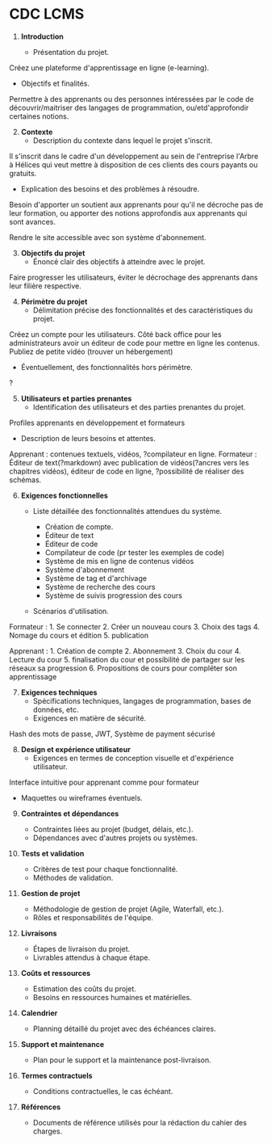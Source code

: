 # CDC LCMS

1. **Introduction**

   - Présentation du projet.

Créez une plateforme d'apprentissage en ligne (e-learning).

   - Objectifs et finalités.

Permettre à des apprenants ou des personnes intéressées par le code de découvrir/maitriser des langages de programmation, ou/etd'approfondir certaines notions.

2. **Contexte**
   - Description du contexte dans lequel le projet s'inscrit.

Il s'inscrit dans le cadre d'un développement au sein de l'entreprise l'Arbre à Hélices qui veut mettre à disposition de ces clients des cours payants ou gratuits.

   - Explication des besoins et des problèmes à résoudre.

Besoin d'apporter un soutient aux apprenants pour qu'il ne décroche pas de leur formation, ou apporter des notions approfondis aux apprenants qui sont avances.

Rendre le site accessible avec son système d'abonnement. 

3. **Objectifs du projet**
   - Énoncé clair des objectifs à atteindre avec le projet.

Faire progresser les utilisateurs, éviter le décrochage des apprenants dans leur filière respective.

4. **Périmètre du projet**
   - Délimitation précise des fonctionnalités et des caractéristiques du projet.

Créez un compte pour les utilisateurs.
Côté back office pour les administrateurs avoir un éditeur de code pour mettre en ligne les contenus. 
Publiez de petite vidéo (trouver un hébergement)

   - Éventuellement, des fonctionnalités hors périmètre.

?

5. **Utilisateurs et parties prenantes**
   - Identification des utilisateurs et des parties prenantes du projet.

Profiles apprenants en développement et formateurs 

   - Description de leurs besoins et attentes.

Apprenant : contenues textuels, vidéos, ?compilateur en ligne.
Formateur : Éditeur de text(?markdown) avec publication de vidéos(?ancres vers les chapitres vidéos), éditeur de code en ligne, ?possibilité de réaliser des schémas.

6. **Exigences fonctionnelles**
   - Liste détaillée des fonctionnalités attendues du système.

        - Création de compte.
        - Éditeur de text
        - Éditeur de code
        - Compilateur de code (pr tester les exemples de code)
        - Système de mis en ligne de contenus vidéos
        - Système d'abonnement
        - Système de tag et d'archivage
        - Système de recherche des cours
        - Système de suivis progression des cours

   - Scénarios d'utilisation.

Formateur : 
    1. Se connecter
    2. Créer un nouveau cours
    3. Choix des tags
    4. Nomage du cours et édition
    5. publication

Apprenant :
    1. Création de compte
    2. Abonnement
    3. Choix du cour
    4. Lecture du cour
    5. finalisation du cour et possibilité de partager sur les réseaux sa progression
    6. Propositions de cours pour compléter son apprentissage

7. **Exigences techniques**
   - Spécifications techniques, langages de programmation, bases de données, etc.
   - Exigences en matière de sécurité.

Hash des mots de passe, JWT, Système de payment sécurisé

8. **Design et expérience utilisateur**
   - Exigences en termes de conception visuelle et d'expérience utilisateur.

Interface intuitive pour apprenant comme pour formateur

   - Maquettes ou wireframes éventuels.

9. **Contraintes et dépendances**
   - Contraintes liées au projet (budget, délais, etc.).
   - Dépendances avec d'autres projets ou systèmes.

10. **Tests et validation**
    - Critères de test pour chaque fonctionnalité.
    - Méthodes de validation.

11. **Gestion de projet**
    - Méthodologie de gestion de projet (Agile, Waterfall, etc.).
    - Rôles et responsabilités de l'équipe.

12. **Livraisons**
    - Étapes de livraison du projet.
    - Livrables attendus à chaque étape.

13. **Coûts et ressources**
    - Estimation des coûts du projet.
    - Besoins en ressources humaines et matérielles.

14. **Calendrier**
    - Planning détaillé du projet avec des échéances claires.

15. **Support et maintenance**
    - Plan pour le support et la maintenance post-livraison.

16. **Termes contractuels**
    - Conditions contractuelles, le cas échéant.

17. **Références**
    - Documents de référence utilisés pour la rédaction du cahier des charges.
